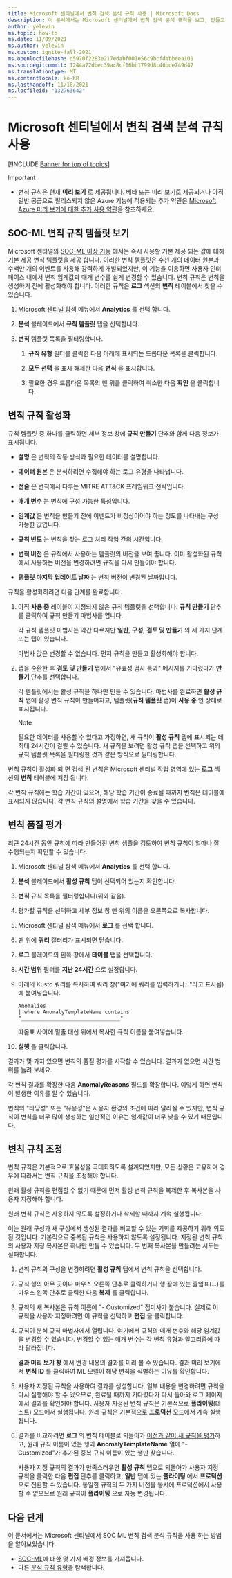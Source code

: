 ```yaml
---
title: Microsoft 센티널에서 변칙 검색 분석 규칙 사용 | Microsoft Docs
description: 이 문서에서는 Microsoft 센티널에서 변칙 검색 분석 규칙을 보고, 만들고, 관리 하 고, 평가 하 고, 미세 조정 하는 방법을 설명 합니다.
author: yelevin
ms.topic: how-to
ms.date: 11/09/2021
ms.author: yelevin
ms.custom: ignite-fall-2021
ms.openlocfilehash: d5970f2283e217edabf001e56c9bcfdabbeea101
ms.sourcegitcommit: 1244a72dbec39ac8cf16bb1799d8c46bde749d47
ms.translationtype: MT
ms.contentlocale: ko-KR
ms.lasthandoff: 11/18/2021
ms.locfileid: "132763642"
---
```

# <a name="work-with-anomaly-detection-analytics-rules-in-microsoft-sentinel"></a>Microsoft 센티널에서 변칙 검색 분석 규칙 사용

[!INCLUDE [Banner for top of topics](./includes/banner.md)]

> [!IMPORTANT]
>
> - 변칙 규칙은 현재 **미리 보기** 로 제공됩니다. 베타 또는 미리 보기로 제공되거나 아직 일반 공급으로 릴리스되지 않은 Azure 기능에 적용되는 추가 약관은 [Microsoft Azure 미리 보기에 대한 추가 사용 약관](https://azure.microsoft.com/support/legal/preview-supplemental-terms/)을 참조하세요.

## <a name="view-soc-ml-anomaly-rule-templates"></a>SOC-ML 변칙 규칙 템플릿 보기

Microsoft 센티널의 [SOC-ML 이상 기능](soc-ml-anomalies.md) 에서는 즉시 사용할 기본 제공 되는 값에 대해 [기본 제공 변칙 템플릿을](detect-threats-built-in.md#anomaly) 제공 합니다. 이러한 변칙 템플릿은 수천 개의 데이터 원본과 수백만 개의 이벤트를 사용해 강력하게 개발되었지만, 이 기능을 이용하면 사용자 인터페이스 내에서 변칙 임계값과 매개 변수를 쉽게 변경할 수 있습니다. 변칙 규칙은 변칙을 생성하기 전에 활성화해야 합니다. 이러한 규칙은 **로그** 섹션의 **변칙** 테이블에서 찾을 수 있습니다.

1. Microsoft 센티널 탐색 메뉴에서 **Analytics** 를 선택 합니다.

1. **분석** 블레이드에서 **규칙 템플릿** 탭을 선택합니다.

1. **변칙** 템플릿 목록을 필터링합니다.

    1. **규칙 유형** 필터를 클릭한 다음 아래에 표시되는 드롭다운 목록을 클릭합니다.

    1. **모두 선택** 을 표시 해제한 다음 **변칙** 을 표시합니다.

    1. 필요한 경우 드롭다운 목록의 맨 위를 클릭하여 취소한 다음 **확인** 을 클릭합니다.

## <a name="activate-anomaly-rules"></a>변칙 규칙 활성화

규칙 템플릿 중 하나를 클릭하면 세부 정보 창에 **규칙 만들기** 단추와 함께 다음 정보가 표시됩니다.

- **설명** 은 변칙의 작동 방식과 필요한 데이터를 설명합니다.

- **데이터 원본** 은 분석하려면 수집해야 하는 로그 유형을 나타냅니다.

- **전술** 은 변칙에서 다루는 MITRE ATT&CK 프레임워크 전략입니다.

- **매개 변수** 는 변칙에 구성 가능한 특성입니다.

- **임계값** 은 변칙을 만들기 전에 이벤트가 비정상이어야 하는 정도를 나타내는 구성 가능한 값입니다.

- **규칙 빈도** 는 변칙을 찾는 로그 처리 작업 간의 시간입니다.

- **변칙 버전** 은 규칙에서 사용하는 템플릿의 버전을 보여 줍니다. 이미 활성화된 규칙에서 사용하는 버전을 변경하려면 규칙을 다시 만들어야 합니다.

- **템플릿 마지막 업데이트 날짜** 는 변칙 버전이 변경된 날짜입니다.

규칙을 활성화하려면 다음 단계를 완료합니다.

1. 아직 **사용 중** 레이블이 지정되지 않은 규칙 템플릿을 선택합니다. **규칙 만들기** 단추를 클릭하여 규칙 만들기 마법사를 엽니다.

    각 규칙 템플릿 마법사는 약간 다르지만 **일반**, **구성**, **검토 및 만들기** 의 세 가지 단계 또는 탭이 있습니다.

    마법사 값은 변경할 수 없습니다. 먼저 규칙을 만들고 활성화해야 합니다.

1. 탭을 순환한 후 **검토 및 만들기** 탭에서 "유효성 검사 통과" 메시지를 기다렸다가 **만들기** 단추를 선택합니다.

    각 템플릿에서는 활성 규칙을 하나만 만들 수 있습니다. 마법사를 완료하면 **활성 규칙** 탭에 활성 변칙 규칙이 만들어지고, 템플릿(**규칙 템플릿** 탭)이 **사용 중** 인 상태로 표시됩니다.

    > [!NOTE]
    > 필요한 데이터를 사용할 수 있다고 가정하면, 새 규칙이 **활성 규칙** 탭에 표시되는 데 최대 24시간이 걸릴 수 있습니다. 새 규칙을 보려면 활성 규칙 탭을 선택하고 위의 규칙 템플릿 목록을 필터링한 것과 같은 방식으로 필터링합니다.

변칙 규칙이 활성화 되 면 검색 된 변칙은 Microsoft 센티널 작업 영역에 있는 **로그** 섹션의 **변칙** 테이블에 저장 됩니다.

각 변칙 규칙에는 학습 기간이 있으며, 해당 학습 기간이 종료될 때까지 변칙은 테이블에 표시되지 않습니다. 각 변칙 규칙의 설명에서 학습 기간을 찾을 수 있습니다.

## <a name="assess-the-quality-of-anomalies"></a>변칙 품질 평가

최근 24시간 동안 규칙에 따라 만들어진 변칙 샘플을 검토하여 변칙 규칙이 얼마나 잘 수행되는지 확인할 수 있습니다. 

1. Microsoft 센티널 탐색 메뉴에서 **Analytics** 를 선택 합니다.

1. **분석** 블레이드에서 **활성 규칙** 탭이 선택되어 있는지 확인합니다.

1. **변칙** 규칙 목록을 필터링합니다(위와 같음).

1. 평가할 규칙을 선택하고 세부 정보 창 맨 위의 이름을 오른쪽으로 복사합니다.

1. Microsoft 센티널 탐색 메뉴에서 **로그** 를 선택 합니다.

1. 맨 위에 **쿼리** 갤러리가 표시되면 닫습니다.

1. **로그** 블레이드의 왼쪽 창에서 **테이블** 탭을 선택합니다.

1. **시간 범위** 필터를 **지난 24시간** 으로 설정합니다.

1. 아래의 Kusto 쿼리를 복사하여 쿼리 창("여기에 쿼리를 입력하거나..."라고 표시됨)에 붙여넣습니다.

    ```kusto
    Anomalies 
    | where AnomalyTemplateName contains "________________________________"
    ```
    따옴표 사이에 밑줄 대신 위에서 복사한 규칙 이름을 붙여넣습니다.

1. **실행** 을 클릭합니다. 

결과가 몇 가지 있으면 변칙의 품질 평가를 시작할 수 있습니다. 결과가 없으면 시간 범위를 늘려 보세요.

각 변칙 결과를 확장한 다음 **AnomalyReasons** 필드를 확장합니다. 이렇게 하면 변칙이 발생한 이유를 알 수 있습니다.

변칙의 "타당성" 또는 "유용성"은 사용자 환경의 조건에 따라 달라질 수 있지만, 변칙 규칙이 변칙을 너무 많이 생성하는 일반적인 이유는 임계값이 너무 낮을 수 있기 때문입니다.

## <a name="tune-anomaly-rules"></a>변칙 규칙 조정

변칙 규칙은 기본적으로 효율성을 극대화하도록 설계되었지만, 모든 상황은 고유하며 경우에 따라서는 변칙 규칙을 조정해야 합니다.

원래 활성 규칙을 편집할 수 없기 때문에 먼저 활성 변칙 규칙을 복제한 후 복사본을 사용자 지정해야 합니다.

원래 변칙 규칙은 사용하지 않도록 설정하거나 삭제할 때까지 계속 실행됩니다.

이는 원래 구성과 새 구성에서 생성된 결과를 비교할 수 있는 기회를 제공하기 위해 의도된 것입니다. 기본적으로 중복된 규칙은 사용하지 않도록 설정됩니다. 지정된 변칙 규칙의 사용자 지정 복사본은 하나만 만들 수 있습니다. 두 번째 복사본을 만들려는 시도는 실패합니다.

1. 변칙 규칙의 구성을 변경하려면 **활성 규칙** 탭에서 변칙 규칙을 선택합니다.

1. 규칙 행의 아무 곳이나 마우스 오른쪽 단추로 클릭하거나 행 끝에 있는 줄임표(...)를 마우스 왼쪽 단추로 클릭한 다음 **복제** 를 클릭합니다.

1. 규칙의 새 복사본은 규칙 이름에 "- Customized" 접미사가 붙습니다. 실제로 이 규칙을 사용자 지정하려면 이 규칙을 선택하고 **편집** 을 클릭합니다.

1. 규칙이 분석 규칙 마법사에서 열립니다. 여기에서 규칙의 매개 변수와 해당 임계값을 변경할 수 있습니다. 변경할 수 있는 매개 변수는 각 변칙 유형과 알고리즘에 따라 달라집니다.

    **결과 미리 보기 창** 에서 변경 내용의 결과를 미리 볼 수 있습니다. 결과 미리 보기에서 **변칙 ID** 를 클릭하여 ML 모델이 해당 변칙을 식별하는 이유를 확인합니다.

1. 사용자 지정된 규칙을 사용하여 결과를 생성합니다. 일부 내용을 변경하려면 규칙을 다시 실행해야 할 수 있으므로, 완료될 때까지 기다렸다가 다시 돌아와 로그 페이지에서 결과를 확인해야 합니다. 사용자 지정된 변칙 규칙은 기본적으로 **플라이팅**(테스트) 모드에서 실행됩니다. 원래 규칙은 기본적으로 **프로덕션** 모드에서 계속 실행됩니다.

1. 결과를 비교하려면 **로그** 의 변칙 테이블로 되돌아가 [이전과 같이 새 규칙을 평가](#assess-the-quality-of-anomalies)하고, 원래 규칙 이름이 있는 행과 **AnomalyTemplateName** 열에 "- Customized"가 추가된 중복 규칙 이름이 있는 행만 찾습니다.

    사용자 지정 규칙의 결과가 만족스러우면 **활성 규칙** 탭으로 되돌아가 사용자 지정 규칙을 클릭한 다음 **편집** 단추를 클릭하고, **일반** 탭에 있는 **플라이팅** 에서 **프로덕션** 으로 전환할 수 있습니다. 동일한 규칙의 두 가지 버전을 동시에 프로덕션에서 사용할 수 없으므로 원래 규칙이 **플라이팅** 으로 자동 변경됩니다. 

## <a name="next-steps"></a>다음 단계

이 문서에서는 Microsoft 센티널에서 SOC ML 변칙 검색 분석 규칙을 사용 하는 방법을 알아보았습니다.

- [SOC-ML](soc-ml-anomalies.md)에 대한 몇 가지 배경 정보를 가져옵니다.
- 다른 [분석 규칙 유형](detect-threats-built-in.md)을 탐색합니다.
